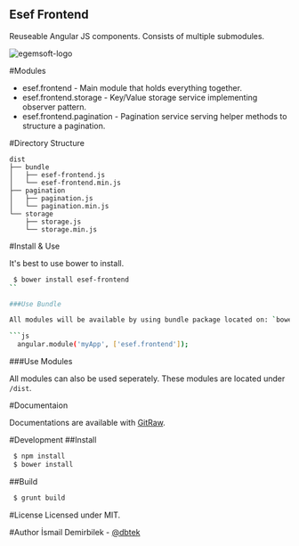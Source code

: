 Esef Frontend
-------------

Reuseable Angular JS components. Consists of multiple submodules.

![egemsoft-logo](http://egemsoft.net/images/logo.png)

#Modules

 - esef.frontend - Main module that holds everything together.
 - esef.frontend.storage - Key/Value storage service implementing observer pattern.
 - esef.frontend.pagination - Pagination service serving helper methods to structure a pagination.

#Directory Structure

```
dist
├── bundle
│   ├── esef-frontend.js
│   └── esef-frontend.min.js
├── pagination
│   ├── pagination.js
│   └── pagination.min.js
└── storage
    ├── storage.js
    └── storage.min.js
```

#Install & Use

It's best to use bower to install.

```bash
 $ bower install esef-frontend
``

###Use Bundle

All modules will be available by using bundle package located on: `bower_components/esef-frontend/dist/bundle/esef-frontend.js`.

```js
  angular.module('myApp', ['esef.frontend']);
```

###Use Modules

All modules can also be used seperately. These modules are located under `/dist`.

#Documentaion

Documentations are available with [GitRaw](https://rawgit.com/egemsoft/esef-frontend/master/docs/index.html).

#Development
##Install

```bash
 $ npm install
 $ bower install
```

##Build

```bash
 $ grunt build
```

#License
Licensed under MIT.

#Author
İsmail Demirbilek - [@dbtek](https://twitter.com/dbtek)